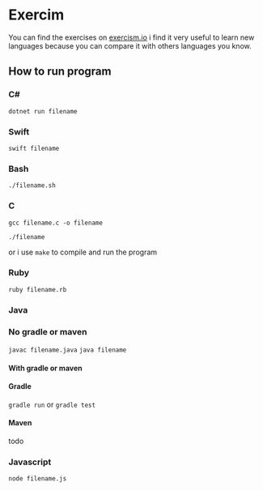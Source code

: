 # Exercim

You can find the exercises on [exercism.io](https://exercism.io/my/tracks)
i find it very useful to learn new languages because you can compare it with others languages you know.

## How to run program

### C#
`dotnet run filename`

### Swift

`swift filename`

### Bash

`./filename.sh`

### C

`gcc filename.c -o filename`

`./filename`

or i use `make` to compile and run the program

### Ruby

`ruby filename.rb`

### Java

### No gradle or maven 
`javac filename.java`
`java filename`

#### With gradle or maven

#### Gradle
`gradle run` or `gradle test`

#### Maven
todo

### Javascript

`node filename.js`
